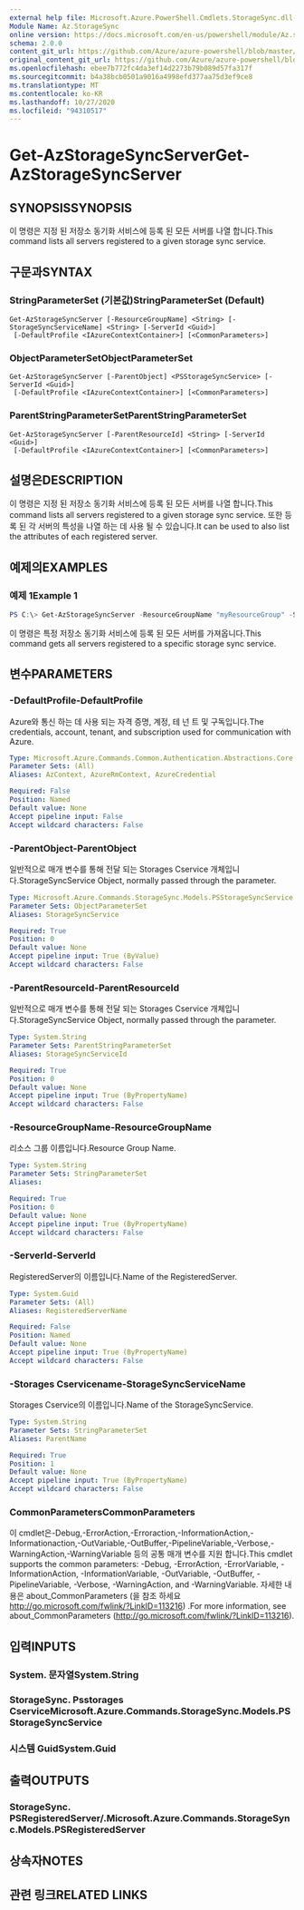 ```yaml
---
external help file: Microsoft.Azure.PowerShell.Cmdlets.StorageSync.dll-Help.xml
Module Name: Az.StorageSync
online version: https://docs.microsoft.com/en-us/powershell/module/Az.storagesync/get-Azstoragesyncserver
schema: 2.0.0
content_git_url: https://github.com/Azure/azure-powershell/blob/master/src/StorageSync/StorageSync/help/Get-AzStorageSyncServer.md
original_content_git_url: https://github.com/Azure/azure-powershell/blob/master/src/StorageSync/StorageSync/help/Get-AzStorageSyncServer.md
ms.openlocfilehash: ebee7b772fc4da3ef14d2273b79b089d57fa317f
ms.sourcegitcommit: b4a38bcb0501a9016a4998efd377aa75d3ef9ce8
ms.translationtype: MT
ms.contentlocale: ko-KR
ms.lasthandoff: 10/27/2020
ms.locfileid: "94310517"
---
```

# <span data-ttu-id="6a307-101">Get-AzStorageSyncServer</span><span class="sxs-lookup"><span data-stu-id="6a307-101">Get-AzStorageSyncServer</span></span>

## <span data-ttu-id="6a307-102">SYNOPSIS</span><span class="sxs-lookup"><span data-stu-id="6a307-102">SYNOPSIS</span></span>
<span data-ttu-id="6a307-103">이 명령은 지정 된 저장소 동기화 서비스에 등록 된 모든 서버를 나열 합니다.</span><span class="sxs-lookup"><span data-stu-id="6a307-103">This command lists all servers registered to a given storage sync service.</span></span>

## <span data-ttu-id="6a307-104">구문과</span><span class="sxs-lookup"><span data-stu-id="6a307-104">SYNTAX</span></span>

### <span data-ttu-id="6a307-105">StringParameterSet (기본값)</span><span class="sxs-lookup"><span data-stu-id="6a307-105">StringParameterSet (Default)</span></span>
```
Get-AzStorageSyncServer [-ResourceGroupName] <String> [-StorageSyncServiceName] <String> [-ServerId <Guid>]
 [-DefaultProfile <IAzureContextContainer>] [<CommonParameters>]
```

### <span data-ttu-id="6a307-106">ObjectParameterSet</span><span class="sxs-lookup"><span data-stu-id="6a307-106">ObjectParameterSet</span></span>
```
Get-AzStorageSyncServer [-ParentObject] <PSStorageSyncService> [-ServerId <Guid>]
 [-DefaultProfile <IAzureContextContainer>] [<CommonParameters>]
```

### <span data-ttu-id="6a307-107">ParentStringParameterSet</span><span class="sxs-lookup"><span data-stu-id="6a307-107">ParentStringParameterSet</span></span>
```
Get-AzStorageSyncServer [-ParentResourceId] <String> [-ServerId <Guid>]
 [-DefaultProfile <IAzureContextContainer>] [<CommonParameters>]
```

## <span data-ttu-id="6a307-108">설명은</span><span class="sxs-lookup"><span data-stu-id="6a307-108">DESCRIPTION</span></span>
<span data-ttu-id="6a307-109">이 명령은 지정 된 저장소 동기화 서비스에 등록 된 모든 서버를 나열 합니다.</span><span class="sxs-lookup"><span data-stu-id="6a307-109">This command lists all servers registered to a given storage sync service.</span></span> <span data-ttu-id="6a307-110">또한 등록 된 각 서버의 특성을 나열 하는 데 사용 될 수 있습니다.</span><span class="sxs-lookup"><span data-stu-id="6a307-110">It can be used to also list the attributes of each registered server.</span></span>

## <span data-ttu-id="6a307-111">예제의</span><span class="sxs-lookup"><span data-stu-id="6a307-111">EXAMPLES</span></span>

### <span data-ttu-id="6a307-112">예제 1</span><span class="sxs-lookup"><span data-stu-id="6a307-112">Example 1</span></span>
```powershell
PS C:\> Get-AzStorageSyncServer -ResourceGroupName "myResourceGroup" -StorageSyncServiceName "myStorageSyncServiceName"
```

<span data-ttu-id="6a307-113">이 명령은 특정 저장소 동기화 서비스에 등록 된 모든 서버를 가져옵니다.</span><span class="sxs-lookup"><span data-stu-id="6a307-113">This command gets all servers registered to a specific storage sync service.</span></span>

## <span data-ttu-id="6a307-114">변수</span><span class="sxs-lookup"><span data-stu-id="6a307-114">PARAMETERS</span></span>

### <span data-ttu-id="6a307-115">-DefaultProfile</span><span class="sxs-lookup"><span data-stu-id="6a307-115">-DefaultProfile</span></span>
<span data-ttu-id="6a307-116">Azure와 통신 하는 데 사용 되는 자격 증명, 계정, 테 넌 트 및 구독입니다.</span><span class="sxs-lookup"><span data-stu-id="6a307-116">The credentials, account, tenant, and subscription used for communication with Azure.</span></span>

```yaml
Type: Microsoft.Azure.Commands.Common.Authentication.Abstractions.Core.IAzureContextContainer
Parameter Sets: (All)
Aliases: AzContext, AzureRmContext, AzureCredential

Required: False
Position: Named
Default value: None
Accept pipeline input: False
Accept wildcard characters: False
```

### <span data-ttu-id="6a307-117">-ParentObject</span><span class="sxs-lookup"><span data-stu-id="6a307-117">-ParentObject</span></span>
<span data-ttu-id="6a307-118">일반적으로 매개 변수를 통해 전달 되는 Storages<c13> Cservice 개체입니다.</span><span class="sxs-lookup"><span data-stu-id="6a307-118">StorageSyncService Object, normally passed through the parameter.</span></span>

```yaml
Type: Microsoft.Azure.Commands.StorageSync.Models.PSStorageSyncService
Parameter Sets: ObjectParameterSet
Aliases: StorageSyncService

Required: True
Position: 0
Default value: None
Accept pipeline input: True (ByValue)
Accept wildcard characters: False
```

### <span data-ttu-id="6a307-119">-ParentResourceId</span><span class="sxs-lookup"><span data-stu-id="6a307-119">-ParentResourceId</span></span>
<span data-ttu-id="6a307-120">일반적으로 매개 변수를 통해 전달 되는 Storages Cservice 개체입니다.</span><span class="sxs-lookup"><span data-stu-id="6a307-120">StorageSyncService Object, normally passed through the parameter.</span></span>

```yaml
Type: System.String
Parameter Sets: ParentStringParameterSet
Aliases: StorageSyncServiceId

Required: True
Position: 0
Default value: None
Accept pipeline input: True (ByPropertyName)
Accept wildcard characters: False
```

### <span data-ttu-id="6a307-121">-ResourceGroupName</span><span class="sxs-lookup"><span data-stu-id="6a307-121">-ResourceGroupName</span></span>
<span data-ttu-id="6a307-122">리소스 그룹 이름입니다.</span><span class="sxs-lookup"><span data-stu-id="6a307-122">Resource Group Name.</span></span>

```yaml
Type: System.String
Parameter Sets: StringParameterSet
Aliases:

Required: True
Position: 0
Default value: None
Accept pipeline input: True (ByPropertyName)
Accept wildcard characters: False
```

### <span data-ttu-id="6a307-123">-ServerId</span><span class="sxs-lookup"><span data-stu-id="6a307-123">-ServerId</span></span>
<span data-ttu-id="6a307-124">RegisteredServer의 이름입니다.</span><span class="sxs-lookup"><span data-stu-id="6a307-124">Name of the RegisteredServer.</span></span>

```yaml
Type: System.Guid
Parameter Sets: (All)
Aliases: RegisteredServerName

Required: False
Position: Named
Default value: None
Accept pipeline input: True (ByPropertyName)
Accept wildcard characters: False
```

### <span data-ttu-id="6a307-125">-Storages Cservicename</span><span class="sxs-lookup"><span data-stu-id="6a307-125">-StorageSyncServiceName</span></span>
<span data-ttu-id="6a307-126">Storages Cservice의 이름입니다.</span><span class="sxs-lookup"><span data-stu-id="6a307-126">Name of the StorageSyncService.</span></span>

```yaml
Type: System.String
Parameter Sets: StringParameterSet
Aliases: ParentName

Required: True
Position: 1
Default value: None
Accept pipeline input: True (ByPropertyName)
Accept wildcard characters: False
```

### <span data-ttu-id="6a307-127">CommonParameters</span><span class="sxs-lookup"><span data-stu-id="6a307-127">CommonParameters</span></span>
<span data-ttu-id="6a307-128">이 cmdlet은-Debug,-ErrorAction,-Erroraction,-InformationAction,-Informationaction,-OutVariable,-OutBuffer,-PipelineVariable,-Verbose,-WarningAction,-WarningVariable 등의 공통 매개 변수를 지원 합니다.</span><span class="sxs-lookup"><span data-stu-id="6a307-128">This cmdlet supports the common parameters: -Debug, -ErrorAction, -ErrorVariable, -InformationAction, -InformationVariable, -OutVariable, -OutBuffer, -PipelineVariable, -Verbose, -WarningAction, and -WarningVariable.</span></span> <span data-ttu-id="6a307-129">자세한 내용은 about_CommonParameters (을 참조 하세요 http://go.microsoft.com/fwlink/?LinkID=113216) .</span><span class="sxs-lookup"><span data-stu-id="6a307-129">For more information, see about_CommonParameters (http://go.microsoft.com/fwlink/?LinkID=113216).</span></span>

## <span data-ttu-id="6a307-130">입력</span><span class="sxs-lookup"><span data-stu-id="6a307-130">INPUTS</span></span>

### <span data-ttu-id="6a307-131">System. 문자열</span><span class="sxs-lookup"><span data-stu-id="6a307-131">System.String</span></span>

### <span data-ttu-id="6a307-132">StorageSync. Psstorages Cservice</span><span class="sxs-lookup"><span data-stu-id="6a307-132">Microsoft.Azure.Commands.StorageSync.Models.PSStorageSyncService</span></span>

### <span data-ttu-id="6a307-133">시스템 Guid</span><span class="sxs-lookup"><span data-stu-id="6a307-133">System.Guid</span></span>

## <span data-ttu-id="6a307-134">출력</span><span class="sxs-lookup"><span data-stu-id="6a307-134">OUTPUTS</span></span>

### <span data-ttu-id="6a307-135">StorageSync. PSRegisteredServer/.</span><span class="sxs-lookup"><span data-stu-id="6a307-135">Microsoft.Azure.Commands.StorageSync.Models.PSRegisteredServer</span></span>

## <span data-ttu-id="6a307-136">상속자</span><span class="sxs-lookup"><span data-stu-id="6a307-136">NOTES</span></span>

## <span data-ttu-id="6a307-137">관련 링크</span><span class="sxs-lookup"><span data-stu-id="6a307-137">RELATED LINKS</span></span>
